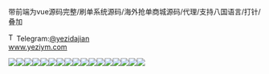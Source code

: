 带前端为vue源码完整/刷单系统源码/海外抢单商城源码/代理/支持八国语言/打针/叠加<p dir="auto"><a target="_blank" rel="noopener noreferrer nofollow" href="https://camo.githubusercontent.com/d614d90677fbc2e34c7c62ebc68c82379d87a57c4beaf05af65fec7ba6b72e36/68747470733a2f2f63646e2d69636f6e732d706e672e666c617469636f6e2e636f6d2f3531322f323131312f323131313634362e706e67"><img src="https://camo.githubusercontent.com/d614d90677fbc2e34c7c62ebc68c82379d87a57c4beaf05af65fec7ba6b72e36/68747470733a2f2f63646e2d69636f6e732d706e672e666c617469636f6e2e636f6d2f3531322f323131312f323131313634362e706e67" alt="Telegram Icon" style="width: 16px; max-width: 100%;" data-canonical-src="https://cdn-icons-png.flaticon.com/512/2111/2111646.png"></a>Telegram:<a href="https://t.me/yezidajian" rel="nofollow">@yezidajian</a><br><a href="https://www.yeziym.com/">www.yeziym.com</a></p><img src="https://github.com/yeziym/daiqianduanweivu_SL/blob/main/049Eg.png"><img src="https://github.com/yeziym/daiqianduanweivu_SL/blob/main/2df7L.png"><img src="https://github.com/yeziym/daiqianduanweivu_SL/blob/main/JEb9b.png"><img src="https://github.com/yeziym/daiqianduanweivu_SL/blob/main/wRgJV.png"><img src="https://github.com/yeziym/daiqianduanweivu_SL/blob/main/8dh2B.png"><img src="https://github.com/yeziym/daiqianduanweivu_SL/blob/main/JgUN6.png"><img src="https://github.com/yeziym/daiqianduanweivu_SL/blob/main/ozO8J.png"><img src="https://github.com/yeziym/daiqianduanweivu_SL/blob/main/9FLOe.png"><img src="https://github.com/yeziym/daiqianduanweivu_SL/blob/main/nE0K7.png"><img src="https://github.com/yeziym/daiqianduanweivu_SL/blob/main/lkFIA.png"><img src="https://github.com/yeziym/daiqianduanweivu_SL/blob/main/ggN2Y.png"><img src="https://github.com/yeziym/daiqianduanweivu_SL/blob/main/nAzfN.png"><img src="https://github.com/yeziym/daiqianduanweivu_SL/blob/main/DnCnZ.png"><img src="https://github.com/yeziym/daiqianduanweivu_SL/blob/main/y5c7d.png"><img src="https://github.com/yeziym/daiqianduanweivu_SL/blob/main/MvmEP.png"><img src="https://github.com/yeziym/daiqianduanweivu_SL/blob/main/mtCHc.png"><img src="https://github.com/yeziym/daiqianduanweivu_SL/blob/main/OXeak.png">